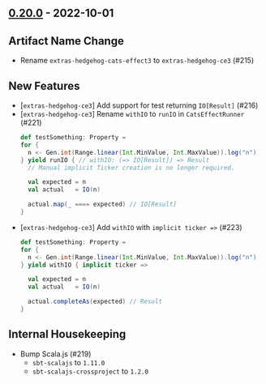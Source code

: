 ## [0.20.0](https://github.com/kevin-lee/extras/issues?utf8=%E2%9C%93&q=is%3Aissue+is%3Aclosed+-label%3Ainvalid+milestone%3Amilestone20) - 2022-10-01

## Artifact Name Change
* Rename `extras-hedgehog-cats-effect3` to `extras-hedgehog-ce3` (#215)

## New Features
* [`extras-hedgehog-ce3`] Add support for test returning `IO[Result]` (#216)
* [`extras-hedgehog-ce3`] Rename `withIO` to `runIO` in `CatsEffectRunner` (#221)
  ```scala
  def testSomething: Property =
  for {
    n <- Gen.int(Range.linear(Int.MinValue, Int.MaxValue)).log("n")
  } yield runIO { // withIO: (=> IO[Result]) => Result
    // Manual implicit Ticker creation is no longer required.

    val expected = n
    val actual   = IO(n)

    actual.map(_ ==== expected) // IO[Result]
  }
  ```
* [`extras-hedgehog-ce3`] Add `withIO` with `implicit ticker =>` (#223)
  ```scala
  def testSomething: Property =
  for {
    n <- Gen.int(Range.linear(Int.MinValue, Int.MaxValue)).log("n")
  } yield withIO { implicit ticker =>

    val expected = n
    val actual   = IO(n)

    actual.completeAs(expected) // Result
  }
  ```

## Internal Housekeeping
* Bump Scala.js (#219)
  * `sbt-scalajs` to `1.11.0`
  * `sbt-scalajs-crossproject` to `1.2.0`
